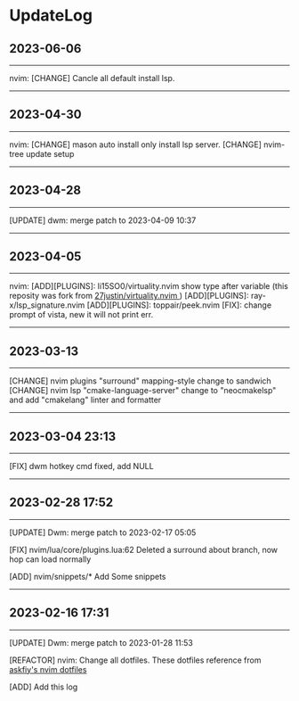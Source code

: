 # UpdateLog

## 2023-06-06

---

nvim: 
    [CHANGE] Cancle all default install lsp.

---

## 2023-04-30

---

nvim:
    [CHANGE] mason auto install only install lsp server.
    [CHANGE] nvim-tree update setup

---

## 2023-04-28

---

[UPDATE] dwm: merge patch to 2023-04-09 10:37

---

## 2023-04-05

---

nvim: 
	[ADD][PLUGINS]: li15SO0/virtuality.nvim show type after variable (this reposity was fork from [ 27justin/virtuality.nvim ](https://github.com/27justin/virtuality.nvim))
	[ADD][PLUGINS]: ray-x/lsp_signature.nvim
	[ADD][PLUGINS]: toppair/peek.nvim
	[FIX]: change prompt of vista, new it will not print err.
	

---

## 2023-03-13

---

[CHANGE] nvim plugins "surround" mapping-style change to sandwich
[CHANGE] nvim lsp "cmake-language-server" change to "neocmakelsp" and add "cmakelang" linter and formatter

---

## 2023-03-04 23:13

---

[FIX] dwm hotkey cmd fixed, add NULL

---

## 2023-02-28 17:52

---

[UPDATE] Dwm: merge patch to 2023-02-17 05:05

[FIX] nvim/lua/core/plugins.lua:62  Deleted a surround about branch, now hop can load normally

[ADD] nvim/snippets/\*  Add Some snippets

---

## 2023-02-16 17:31

---

[UPDATE] Dwm: merge patch to 2023-01-28 11:53

[REFACTOR] nvim: Change all dotfiles. These dotfiles reference from [askfiy's nvim dotfiles](https://github.com/askfiy/nvim/tree/6918a00712085a8134151f92cca4ea656d059e2e)

[ADD] Add this log

